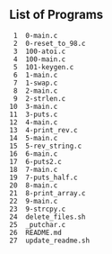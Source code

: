 ## List of Programs

     1	0-main.c
     2	0-reset_to_98.c
     3	100-atoi.c
     4	100-main.c
     5	101-keygen.c
     6	1-main.c
     7	1-swap.c
     8	2-main.c
     9	2-strlen.c
    10	3-main.c
    11	3-puts.c
    12	4-main.c
    13	4-print_rev.c
    14	5-main.c
    15	5-rev_string.c
    16	6-main.c
    17	6-puts2.c
    18	7-main.c
    19	7-puts_half.c
    20	8-main.c
    21	8-print_array.c
    22	9-main.c
    23	9-strcpy.c
    24	delete_files.sh
    25	_putchar.c
    26	README.md
    27	update_readme.sh
